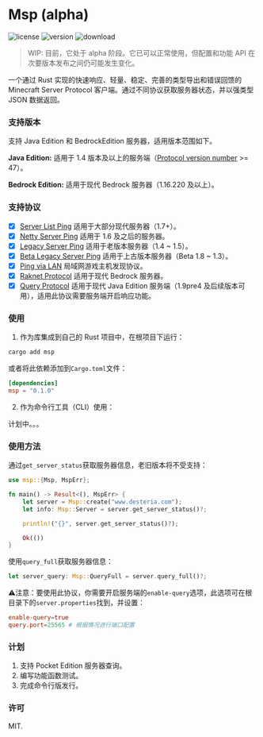 # Msp (alpha)

![license](https://flat.badgen.net/badge/license/MIT/blue) ![version](https://flat.badgen.net/crates/v/msp) ![download](https://flat.badgen.net/crates/d/msp)

> WIP: 目前，它处于 alpha 阶段。它已可以正常使用，但配置和功能 API 在次要版本发布之间仍可能发生变化。

一个通过 Rust 实现的快速响应、轻量、稳定、完善的类型导出和错误回馈的 Minecraft Server Protocol 客户端。通过不同协议获取服务器状态，并以强类型 JSON 数据返回。

### 支持版本

支持 Java Edition 和 BedrockEdition 服务器，适用版本范围如下。

**Java Edition:** 适用于 1.4 版本及以上的服务端（[Protocol version number](https://wiki.vg/Protocol_version_numbers) >= 47）。

**Bedrock Edition:** 适用于现代 Bedrock 服务器（1.16.220 及以上）。

### 支持协议

- [x] [Server List Ping](https://wiki.vg/Server_List_Ping) 适用于大部分现代服务器（1.7+）。
- [x] [Netty Server Ping](https://wiki.vg/Server_List_Ping#1.6) 适用于 1.6 及之后的服务器。
- [x] [Legacy Server Ping](https://wiki.vg/Server_List_Ping#1.4_to_1.5) 适用于老版本服务器（1.4 ~ 1.5）。
- [x] [Beta Legacy Server Ping](https://wiki.vg/Server_List_Ping#Beta_1.8_to_1.3) 适用于上古版本服务器（Beta 1.8 ~ 1.3）。
- [x] [Ping via LAN](https://wiki.vg/Server_List_Ping#Ping_via_LAN_.28Open_to_LAN_in_Singleplayer.29) 局域网游戏主机发现协议。
- [x] [Raknet Protocol](https://wiki.vg/Raknet_Protocol) 适用于现代 Bedrock 服务器。
- [x] [Query Protocol](https://wiki.vg/Query) 适用于现代 Java Edition 服务端（1.9pre4 及后续版本可用），适用此协议需要服务端开启响应功能。

### 使用

1. 作为库集成到自己的 Rust 项目中，在根项目下运行：

```bash
cargo add msp
```

或者将此依赖添加到`Cargo.toml`文件：

```toml
[dependencies]
msp = "0.1.0"
```

2. 作为命令行工具（CLI）使用：

计划中。。。

### 使用方法

通过`get_server_status`获取服务器信息，老旧版本将不受支持：

```rust
use msp::{Msp, MspErr};

fn main() -> Result<(), MspErr> {
    let server = Msp::create("www.desteria.com");
    let info: Msp::Server = server.get_server_status()?;

    println!("{}", server.get_server_status()?);

    Ok(())
}
```

使用`query_full`获取服务器信息：

```rust
let server_query: Msp::QueryFull = server.query_full()?;
```

:warning:注意：要使用此协议，你需要开启服务端的`enable-query`选项，此选项可在根目录下的`server.properties`找到，并设置：

```toml
enable-query=true
query.port=25565 # 根据情况进行端口配置
```

### 计划

1. 支持 Pocket Edition 服务器查询。
2. 编写功能函数测试。
3. 完成命令行版发行。

### 许可

MIT.
